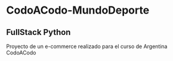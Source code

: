 # CodoACodo-MundoDeporte
## FullStack Python
Proyecto de un e-commerce realizado para el curso de Argentina CodoACodo
